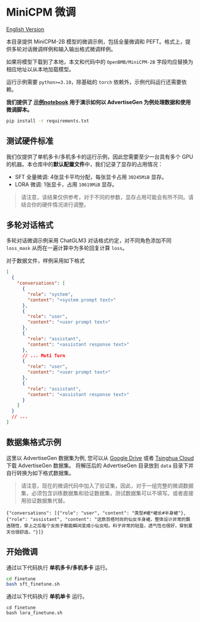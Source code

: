 # MiniCPM 微调

[English Version](https://github.com/OpenBMB/MiniCPM/blob/main/finetune/README_en.md)

本目录提供 MiniCPM-2B 模型的微调示例，包括全量微调和 PEFT。格式上，提供多轮对话微调样例和输入输出格式微调样例。

如果将模型下载到了本地，本文和代码中的 `OpenBMB/MiniCPM-2B` 字段均应替换为相应地址以从本地加载模型。

运行示例需要 `python>=3.10`，除基础的 `torch` 依赖外，示例代码运行还需要依赖。

**我们提供了 [示例notebook](lora_finetune.ipynb) 用于演示如何以 AdvertiseGen 为例处理数据和使用微调脚本。**

```bash
pip install -r requirements.txt
```

## 测试硬件标准

我们仅提供了单机多卡/多机多卡的运行示例，因此您需要至少一台具有多个 GPU 的机器。本仓库中的**默认配置文件**中，我们记录了显存的占用情况：

+ SFT 全量微调: 4张显卡平均分配，每张显卡占用 `30245MiB` 显存。
+ LORA 微调: 1张显卡，占用 `10619MiB` 显存。

> 请注意，该结果仅供参考，对于不同的参数，显存占用可能会有所不同。请结合你的硬件情况进行调整。

## 多轮对话格式

多轮对话微调示例采用 ChatGLM3 对话格式约定，对不同角色添加不同 `loss_mask` 从而在一遍计算中为多轮回复计算 `loss`。

对于数据文件，样例采用如下格式

```json
[
  {
    "conversations": [
      {
        "role": "system",
        "content": "<system prompt text>"
      },
      {
        "role": "user",
        "content": "<user prompt text>"
      },
      {
        "role": "assistant",
        "content": "<assistant response text>"
      },
      // ... Muti Turn
      {
        "role": "user",
        "content": "<user prompt text>"
      },
      {
        "role": "assistant",
        "content": "<assistant response text>"
      }
    ]
  }
  // ...
]
```

## 数据集格式示例

这里以 AdvertiseGen 数据集为例,
您可以从 [Google Drive](https://drive.google.com/file/d/13_vf0xRTQsyneRKdD1bZIr93vBGOczrk/view?usp=sharing)
或者 [Tsinghua Cloud](https://cloud.tsinghua.edu.cn/f/b3f119a008264b1cabd1/?dl=1) 下载 AdvertiseGen 数据集。
将解压后的 AdvertiseGen 目录放到 `data` 目录下并自行转换为如下格式数据集。

> 请注意，现在的微调代码中加入了验证集，因此，对于一组完整的微调数据集，必须包含训练数据集和验证数据集，测试数据集可以不填写。或者直接用验证数据集代替。

```
{"conversations": [{"role": "user", "content": "类型#裙*裙长#半身裙"}, {"role": "assistant", "content": "这款百搭时尚的仙女半身裙，整体设计非常的飘逸随性，穿上之后每个女孩子都能瞬间变成小仙女啦。料子非常的轻盈，透气性也很好，穿到夏天也很舒适。"}]}
```

## 开始微调

通过以下代码执行 **单机多卡/多机多卡** 运行。

```bash
cd finetune
bash sft_finetune.sh
```

通过以下代码执行 **单机单卡** 运行。

```angular2html
cd finetune
bash lora_finetune.sh
```
